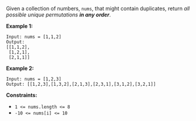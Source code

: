 Given a collection of numbers, `nums`, that might contain duplicates, return *all possible unique permutations **in any order***.

**Example 1:**
```
Input: nums = [1,1,2]
Output:
[[1,1,2],
 [1,2,1],
 [2,1,1]]
```
**Example 2:**
```
Input: nums = [1,2,3]
Output: [[1,2,3],[1,3,2],[2,1,3],[2,3,1],[3,1,2],[3,2,1]]
```
**Constraints:**
- `1 <= nums.length <= 8`
- `-10 <= nums[i] <= 10`